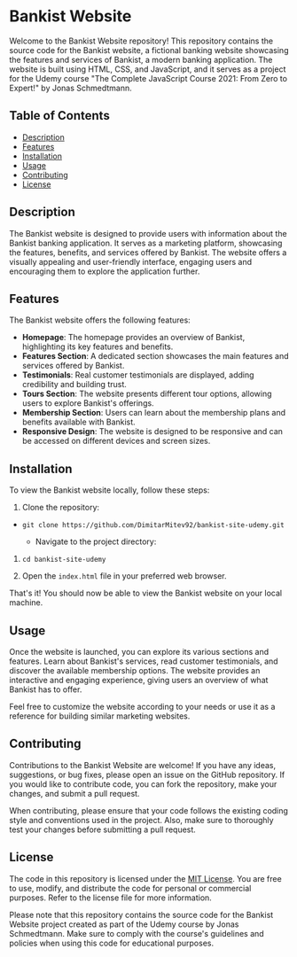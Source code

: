 Bankist Website
===============

Welcome to the Bankist Website repository! This repository contains the source code for the Bankist website, a fictional banking website showcasing the features and services of Bankist, a modern banking application. The website is built using HTML, CSS, and JavaScript, and it serves as a project for the Udemy course "The Complete JavaScript Course 2021: From Zero to Expert!" by Jonas Schmedtmann.

Table of Contents
-----------------

-   [Description](https://chat.openai.com/#description)
-   [Features](https://chat.openai.com/#features)
-   [Installation](https://chat.openai.com/#installation)
-   [Usage](https://chat.openai.com/#usage)
-   [Contributing](https://chat.openai.com/#contributing)
-   [License](https://chat.openai.com/#license)

Description
-----------

The Bankist website is designed to provide users with information about the Bankist banking application. It serves as a marketing platform, showcasing the features, benefits, and services offered by Bankist. The website offers a visually appealing and user-friendly interface, engaging users and encouraging them to explore the application further.

Features
--------

The Bankist website offers the following features:

-   **Homepage**: The homepage provides an overview of Bankist, highlighting its key features and benefits.
-   **Features Section**: A dedicated section showcases the main features and services offered by Bankist.
-   **Testimonials**: Real customer testimonials are displayed, adding credibility and building trust.
-   **Tours Section**: The website presents different tour options, allowing users to explore Bankist's offerings.
-   **Membership Section**: Users can learn about the membership plans and benefits available with Bankist.
-   **Responsive Design**: The website is designed to be responsive and can be accessed on different devices and screen sizes.

Installation
------------

To view the Bankist website locally, follow these steps:

1.  Clone the repository:

-   `git clone https://github.com/DimitarMitev92/bankist-site-udemy.git`

    -   Navigate to the project directory:

1.  `cd bankist-site-udemy`

2.  Open the `index.html` file in your preferred web browser.

That's it! You should now be able to view the Bankist website on your local machine.

Usage
-----

Once the website is launched, you can explore its various sections and features. Learn about Bankist's services, read customer testimonials, and discover the available membership options. The website provides an interactive and engaging experience, giving users an overview of what Bankist has to offer.

Feel free to customize the website according to your needs or use it as a reference for building similar marketing websites.

Contributing
------------

Contributions to the Bankist Website are welcome! If you have any ideas, suggestions, or bug fixes, please open an issue on the GitHub repository. If you would like to contribute code, you can fork the repository, make your changes, and submit a pull request.

When contributing, please ensure that your code follows the existing coding style and conventions used in the project. Also, make sure to thoroughly test your changes before submitting a pull request.

License
-------

The code in this repository is licensed under the [MIT License](https://github.com/DimitarMitev92/bankist-site-udemy/blob/master/LICENSE). You are free to use, modify, and distribute the code for personal or commercial purposes. Refer to the license file for more information.

Please note that this repository contains the source code for the Bankist Website project created as part of the Udemy course by Jonas Schmedtmann. Make sure to comply with the course's guidelines and policies when using this code for educational purposes.
